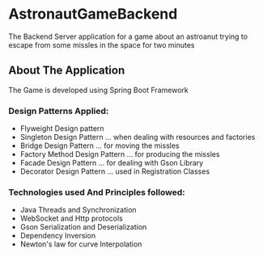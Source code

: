 # AstronautGameBackend
The Backend Server application for a game about an astroanut trying to escape from some missles in the space for two minutes </br>
## About The Application
The Game is developed using Spring Boot Framework </br>
### Design Patterns Applied:
  - Flyweight Design pattern
  - Singleton Design Pattern ... when dealing with resources and factories
  - Bridge Design Pattern ... for moving the missles
  - Factory Method Design Pattern ... for producing the missles
  - Facade Design Pattern ... for dealing with Gson Library
  - Decorator Design Pattern ... used in Registration Classes
### Technologies used And Principles followed:
  - Java Threads and Synchronization
  - WebSocket and Http protocols
  - Gson Serialization and Deserialization
  - Dependency Inversion
  - Newton's law for curve Interpolation
